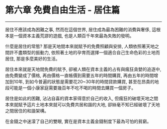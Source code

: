 # 第六章 免費自由生活 - 居住篇

---

居住不應該成為困難之事, 然而在這個世界, 居住成為最為困難的消費與奢侈, 這根本是一個資本主義荒謬的遊戲, 也是人類百千年來最為失敗的發明。

什麼是居住的常態? 那是天地間本來就賦予的免費照顧與安排, 人類依照著天地之間許不盡類型的振動力, 依照著土地的孕育而選擇一個適合自己生命色彩的土地而居住, 那是多麼美好的生活。

居住本來就是天地間免費的賦予, 卻被人類在資本主義的占有與瘋狂貪婪的追逐中, 由免費變成了價格, 再由價格一直帳價到需要五年的時間購買, 再由五年的時間增加到10年, 到如今普遍的狀態是需要花20~30年的時間貸款購買, 甚至在昂貴的地段可能是一個小康家庭需要幾百年不吃不喝的時間去購買一個房子。

居住是如此的困難, 沾沾自喜的資本家得意於自己的收入, 但瘋狂的破壞天地之間本來就賦予這片土地本來就可以免費共居和諧的大地, 卻絲毫不知已經破壞了天地之間居住的和諧架構。

在金錢之中迷濛了自己的雙眼, 實在是資本主義金錢制度下最為可怕的貧窮。



